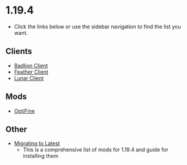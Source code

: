 # 1.19.4

- Click the links below or use the sidebar navigation to find the list you want.

## Clients

- [Badlion Client](https://microcontrollersdev.github.io/Alternatives/1.8.9/badlion_client)
- [Feather Client](https://microcontrollersdev.github.io/Alternatives/1.8.9/feather_client)
- [Lunar Client](https://microcontrollersdev.github.io/Alternatives/1.8.9/lunar_client)

## Mods

- [OptiFine](https://microcontrollersdev.github.io/Alternatives/latest/optifine)

## Other

- [Migrating to Latest](https://microcontrollersdev.github.io/Alternatives/latest/migrating)
    - This is a comprehensive list of mods for 1.19.4 and guide for installing them
